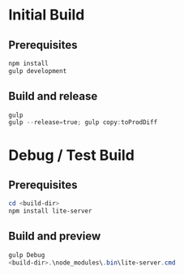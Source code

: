 # Initial Build

## Prerequisites

```powershell
npm install
gulp development
```

## Build and release

```powershell
gulp
gulp --release=true; gulp copy:toProdDiff
```

# Debug / Test Build

## Prerequisites

```powershell
cd <build-dir>
npm install lite-server
```

## Build and preview

```powershell
gulp Debug
<build-dir>.\node_modules\.bin\lite-server.cmd
```
